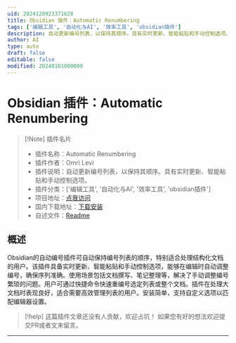 ```yaml
---
uid: 2024120923371628
title: Obsidian 插件：Automatic Renumbering
tags: ['编辑工具', '自动化与AI', '效率工具', 'obsidian插件']
description: 自动更新编号列表，以保持其顺序。具有实时更新、智能粘贴和手动控制选项。
author: AI
type: auto
draft: false
editable: false
modified: 20240101000000
---
```


# Obsidian 插件：Automatic Renumbering

> [!Note] 插件名片
> - 插件名称：Automatic Renumbering
> - 插件作者：Omri Levi
> - 插件说明：自动更新编号列表，以保持其顺序。具有实时更新、智能粘贴和手动控制选项。
> - 插件分类：['编辑工具', '自动化与AI', '效率工具', 'obsidian插件']
> - 项目地址：[点我访问](https://github.com/OmriLeviGit/Automatic-Renumbering-Obsidian)
> - 国内下载地址：[下载安装](https://pkmer.cn/products/plugin/pluginMarket/?automatic-renumbering)
> - 自述文件：[Readme](https://ghproxy.net/https://raw.githubusercontent.com/OmriLeviGit/Automatic-Renumbering-Obsidian/main/README.md)



## 概述

Obsidian的自动编号插件可自动保持编号列表的顺序，特别适合处理结构化文档的用户。该插件具备实时更新、智能粘贴和手动控制选项，能够在编辑时自动调整编号，确保序列准确。使用场景包括文档撰写、笔记整理等，解决了手动调整编号繁琐的问题。用户可通过快捷命令快速重编号选定列表或整个文档。插件在处理大文档时表现良好，适合需要高效管理列表的用户。安装简单，支持自定义选项以匹配编辑器设置。


> [!help] 
> 这篇插件文章还没有人贡献，欢迎占坑！
> 如果您有好的想法欢迎提交PR或者文末留言。
> 

---



